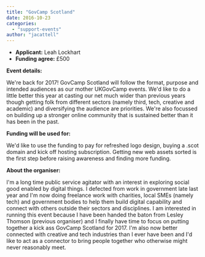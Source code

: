 ```yaml
---
title: "GovCamp Scotland"
date: 2016-10-23
categories: 
  - "support-events"
author: "jacattell"
---
```


- **Applicant:** Leah Lockhart
- **Funding agree:** £500

**Event details:**

We're back for 2017! GovCamp Scotland will follow the format, purpose and intended audiences as our mother UKGovCamp events. We'd like to do a little better this year at casting our net much wider than previous years though getting folk from different sectors (namely third, tech, creative and academic) and diversifying the audience are priorities. We're also focussed on building up a stronger online community that is sustained better than it has been in the past.

**Funding will be used for:** 

We'd like to use the funding to pay for refreshed logo design, buying a .scot domain and kick off hosting subscription. Getting new web assets sorted is the first step before raising awareness and finding more funding.

**About the organiser:** 

I'm a long time public service agitator with an interest in exploring social good enabled by digital things. I defected from work in government late last year and I'm now doing freelance work with charities, local SMEs (namely tech) and government bodies to help them build digital capability and connect with others outside their sectors and disciplines. I am interested in running this event because I have been handed the baton from Lesley Thomson (previous organiser) and I finally have time to focus on putting together a kick ass GovCamp Scotland for 2017. I'm also now better connected with creative and tech industries than I ever have been and I'd like to act as a connector to bring people together who otherwise might never reasonably meet.
